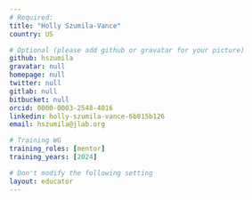 ```yaml
---
# Required:
title: "Holly Szumila-Vance"
country: US

# Optional (please add github or gravatar for your picture)
github: hszumila
gravatar: null
homepage: null
twitter: null
gitlab: null
bitbucket: null
orcid: 0000-0003-2548-4016
linkedin: holly-szumila-vance-6b815b126
email: hszumila@jlab.org

# Training WG
training_roles: [mentor]
training_years: [2024]

# Don't modify the following setting
layout: educator
---
```


<!-- Optional: Write something about yourself below this comment. Markdown styling is supported. -->
